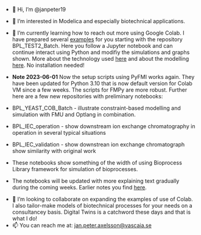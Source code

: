 - 👋 Hi, I’m @janpeter19
- 👀 I’m interested in Modelica and especially biotechnical applications.
- 🌱 I’m currently learning how to reach out more using Google Colab. I have prepared several 
[examples](https://github.com/janpeter19/References/blob/main/Examples_used.md)
for you starting with the repository BPL_TEST2_Batch. Here you follow a Jupyter notebook and can continue interact using Python and modifiy the simulations and graphs shown. More about the technology used
[here](https://github.com/janpeter19/References/blob/main/Technology_used.md) and about the modelling 
[here](https://github.com/janpeter19/References/blob/main/Modelling_used.md).
No installation needed! 

- **Note 2023-06-01** Now the setup scripts using PyFMI works again. They have been updated for Python 3.10 that is now default version for Colab VM since a few weeks. The scripts for FMPy are more robust. Further here are a few new repositories with preliminary notebooks:
*    BPL_YEAST_COB_Batch - illustrate constraint-based modelling and simulation with FMU and Optlang in combination.
*    BPL_IEC_operation - show downstream ion exchange chromatography in operation in several typical situations 
*    BPL_IEC_validation - show downstrean ion exchange chromatograph show similarity with original work
     
* These notebooks show something of the width of using Bioprocess Library framework for simulation of bioprocesses.  

* The notebooks will be updated with more explaining text gradually during the coming weeks.
Earlier notes you find [here](https://github.com/janpeter19/References/blob/main/Notes.md).

- 💞️ I’m looking to collaborate on expanding the examples of use of Colab. I also tailor-make models of biotechnical processes for your needs on a consultancey basis. Digital Twins is a catchword these days and that is what I do!
- 📫 You can reach me at: jan.peter.axelsson@vascaia.se

<!---
janpeter19/janpeter19 is a ✨ special ✨ repository because its `README.md` (this file) appears on your GitHub profile.
You can click the Preview link to take a look at your changes.
--->
